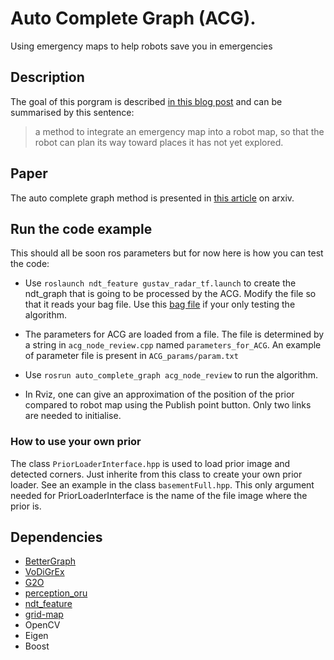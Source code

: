 # Auto Complete Graph (ACG).


Using emergency maps to help robots save you in emergencies

## Description

The goal of this porgram is described [in this blog post](https://malcolmmielle.wordpress.com/2017/08/07/using-emergency-maps-to-help-robots-save-you-in-emergencies/) and can be summarised by this sentence:

> a method to integrate an emergency map into a robot map, so that the robot can plan its way toward places it has not yet explored.

## Paper

The auto complete graph method is presented in [this article](https://www.arxiv.org/abs/1702.05087) on arxiv.


## Run the code example

This should all be soon ros parameters but for now here is how you can test the code:

* Use `roslaunch ndt_feature gustav_radar_tf.launch` to create the ndt_graph that is going to be processed by the ACG. Modify the file so that it reads your bag file. Use this [bag file](http://aass.oru.se/Research/mro/data/tutorials/mapping.bag) if your only testing the algorithm.

* The parameters for ACG are loaded from a file. The file is determined by a string in `acg_node_review.cpp` named `parameters_for_ACG`. An example of parameter file is present in `ACG_params/param.txt`

* Use `rosrun auto_complete_graph acg_node_review` to run the algorithm.

* In Rviz, one can give an approximation of the position of the prior compared to robot map using the Publish point button. Only two links are needed to initialise.

### How to use your own prior

The class `PriorLoaderInterface.hpp` is used to load prior image and detected corners. Just inherite from this class to create your own prior loader. See an example in the class `basementFull.hpp`. This only argument needed for PriorLoaderInterface is the name of the file image where the prior is.

## Dependencies

* [BetterGraph](https://github.com/MalcolmMielle/BetterGraph)
* [VoDiGrEx](https://github.com/MalcolmMielle/VoDiGrEx)
* [G2O](https://github.com/RainerKuemmerle/g2o)
* [perception_oru](https://github.com/OrebroUniversity/perception_oru)
* [ndt_feature](https://github.com/MalcolmMielle/ndt_feature_graph)
* [grid-map](https://github.com/ethz-asl/grid_map)
* OpenCV
* Eigen
* Boost

